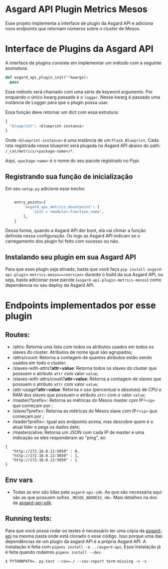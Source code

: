 # Asgard API Plugin Metrics Mesos

Esse projeto implementa a interface de plugin da Asgard API e adiciona novs endpoints que retornam
números sobre o cluster de Mesos.

# Interface de Plugins da Asgard API

A interface de plugins consiste em implementar um método com a seguinte assinatura:

```python
def asgard_api_plugin_init(**kwargs):
  pass
```

Esse método será chamado com uma série de keyword arguments. Por enquando o único kwarg passado é
o `logger`. Nesse kwarg é passado uma instância de Logger para que o plugin possa usar.

Essa função deve retornar um dict com essa estrutura:

```python
{
  "blueprint": <blueprint-instance>
}
```

Onde `<blueprint-instance>` é uma instância de um `Flask.Blueprint`. Cada rota registrada nesse blueprint
será plugada na Asgard API abaixo do path: `/_cat/metrics/<package-name>/*`.

Aqui, `<package-name>` é o nome do seu pacote registrado no Pypi.

## Registrando sua função de inicialização

Em seu `setup.py` adicione esse trecho:

```python

    entry_points={
        'asgard_api_metrics_mountpoint': [
            'init = <module>:function_name',
        ],
    }
```

Dessa forma, quando a Asgard API der boot, ela vai chmar a função definida nessa configuração. Os logs as Asgard API indicam se
o carregamento dos plugin foi feito com sucesso ou não.

## Instalando seu plugin em sua Asgard API

Para que esse plugin seja ativado, basta que você faça `pip install asgard-api-plugin-metrics-mesos==<version>` durante o build da sua Asgard API, ou seja,
basta adicionar esse pacote (`asgard-api-plugin-metrics-mesos`) como dependencia no seu deploy da Asgard API.

# Endpoints implementados por esse plugin


## Routes:
* /attrs: Retorna uma lista com todos os atributos usados em todos os slaves do cluster. Atributos de nome igual são agrupados;
* /attrs/count: Retorna a contagem de quantos atributos estão sendo usados em todo o cluster;
* /slaves-with-attrs?**attr**=**value**: Retorna todos os slaves do cluster que possuem o atributo `attr` com valor `value`;
* /slaves-with-attrs/count?**attr**=**value**: Retorna a contagem de slaves que possuem o atributo `attr` com valor `value`;
* /attr-usage?**attr**=**value**: Retorna o uso (percentual e absoluto) de CPU e RAM dos slaves que possuem o atributo `attr` com o valor `value`;
* /master/<ip>?prefix=<prefix>: Retorna as métricas do Mesos master cpm IP=`<ip>` que começam por <prefix>;
* /slave/<ip>?prefix=<prefix>: Retorna as métricas do Mesos slave com IP=`<ip>` que começam por <prefix>;
* /leader?prefix=<prefix>: Igual aos endpoints acima, mas descobre quem é o atual lider e pega os dados dele;
* /masters/alive: Retorna um JSON com cada IP de master e uma indicação se eles responderam ao "ping", ex:

```
{
   "http://172.18.0.11:5050" : 0,
   "http://172.18.0.13:5050" : 1,
   "http://172.18.0.12:5050" : 1
}
```

## Env vars
* Todas as env são lidas pela `asgard-api-sdk`. As que são necessária aqui são 
as que possuem sufixo `_MESOS_ADDRESS_<N>`. Mais detalhes na doc da [asgard-api-sdk](https://github.com/B2W-BIT/asgard-api-sdk).


## Running tests:
Para que você possa rodar os testes é necessário ter uma cópia da [asgard-api](https://github.com/B2W-BIT/asgard-api) na mesma pasta onde está clonado o esse código. Isso porque uma das dependências de um plugin da asgard API é a própria Asgard API. A instalação é feita com `pipenv install -e ../asgard-api`. Essa instalação já é feita quando rodamos `pipenv install --dev`.

`$ PYTHONPATH=. py.test --cov=./ --cov-report term-missing -v -s`
